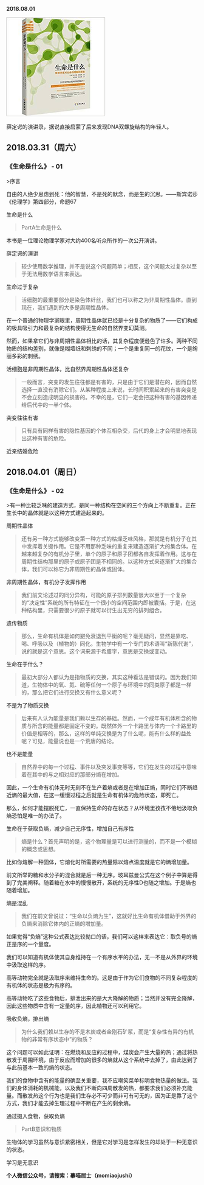 
          
            
**2018.08.01**



![](img/51001-d192b4d960276b32.jpeg)




薛定谔的演讲录，据说直接启蒙了后来发现DNA双螺旋结构的年轻人。
<h2>2018.03.31（周六）</h2>
<h3>《生命是什么》 - 01</h3>
>序言

自由的人绝少思虑到死：他的智慧，不是死的默念，而是生的沉思。——斯宾诺莎《伦理学》第四部分，命题67



生命是什么
>PartA生命是什么

本书是一位理论物理学家对大约400名听众所作的一次公开演讲。



薛定谔的演讲
>较少使用数学推理，并不是说这个问题简单；相反，这个问题太过复杂以至于无法用数学语言来表达。



生命过于复杂
>活细胞的最重要部分是染色体纤丝，我们也可以称之为非周期性晶体。直到现在，我们遇到的大多是周期性晶体。

在一个普通的物理学家眼里，周期性晶体就已经是十分复杂的物质了——它们构成的极具吸引力和最复杂的结构使得无生命的自然界变幻莫测。

然而，如果拿它们与非周期性晶体相比的话，其复杂程度便逊色了许多。两种不同物质的结构差别，就像是糊墙纸和刺绣的不同；一个是重复同一的花纹，一个是绚丽多彩的刺绣。



活细胞是非周期性晶体，比自然界周期性晶体还复杂
>一般而言，突变的发生往往都是有害的，只是由于它们是潜在的，因而自然选择一直没有消除它们。从某种程度上来说，长时间积累起来的有害突变是不会立刻造成明显的损害的。不幸的是，它们一定会把这种有害的基因传递给后代中的一半个体。



突变往往有害
>只有具有同样有害的隐性基因的个体互相杂交，后代的身上才会明显地表现出这种有害的危险。



近亲结婚危险
<h2>2018.04.01（周日）</h2>
<h3>《生命是什么》 - 02</h3>
>有一种比较乏味的建造方式，是同一种结构在空间的三个方向上不断重复。正在生长中的晶体就是以这种方式建造起来的。



周期性晶体
>还有另一种方式能够改变第一种方式的枯燥乏味风格，那就是有机分子在其中发挥着关键作用。它是不用那种乏味的重复来建造逐渐扩大的集合体。在越来越复杂的有机分子里，单个的原子和原子团都各自发挥着作用。这与在周期性结构那里的原子或原子团是不相同的。以这种方式来逐渐扩大的集合体，我们可以称它为非周期性的晶体或固体。



非周期性晶体，有机分子发挥作用
>我们前文论述过的同分异构，可能的原子排列数量很大以至于一个复杂的“决定性”系统的所有特征在一个很小的空间范围内即被囊括。于是，在这种结构里，只需要很少的原子就可以衍生出无穷的排列组合。



遗传物质
>那么，生命有机体是如何避免衰退到平衡的呢？毫无疑问，显然是靠吃、喝、呼吸以及（植物的）同化。生物学中有一个专门的术语叫“新陈代谢”，说的就是这个意思。这个词来源于希腊字，意思是交换或变动。



生命在于什么？
>最初大部分人都认为是指物质的交换，其实这种看法是错误的。因为我们知道，生物体中的氧、氮、硫等任何一个原子与环境中的同类原子都是一样的，那么把它们进行交换又有什么意义呢？



不是为了物质交换
>后来有人认为能量是我们赖以生存的基础。然而，一个成年有机体所含的物质与所含的能量都是固定不变的。既然体外一个卡路里与体内一个卡路里的价值是相等的，那么，这样的单纯交换是为了什么呢，能有什么样的益处呢？可见，能量说也是一个荒唐的结论。



也不是能量
>自然界中的每一个过程、事件以及突发事变等等，它们在发生的过程中意味着在其中的与之相对应的那部分熵在增加。

因此，一个生命有机体无时无刻不在生产着熵或者是在增加正熵，同时它们不断趋近熵的最大值，在这一缓慢过程之后就是生命有机体的危险状态，即死亡。

那么，如何才能摆脱死亡，一直保持生命的存在状态？从环境里孜孜不倦地汲取负熵恐怕是唯一的办法了。



生命在于获取负熵，减少自己无序性，增加自己有序性
>熵是什么？首先声明的是，这个物理量是可以进行测量的，而不是一个模糊的概念或思想。

比如你熔解一种固体，它熔化时所需要的热量除以熔点温度就是它的熵增加量。

前文所举的糖和水分子的混合就是后一种无序。玻耳兹曼公式在这个例子中算是得到了完美阐释。随着糖在水中的慢慢散开，系统的无序性D也随之增加。于是熵也随着增加。



熵是混乱
>我们在前文曾说过：“生命以负熵为生”，这就好比生命有机体借助于外界的负熵来消除它体内的正熵的增加量。

如果觉得“负熵”这种公式表达比较拗口的话，我们可以这样来表达它：取负号的熵正是序的一个量度。

我们可以知道有机体使其自身维持在一个有序水平的办法，无一不是从外界的环境中汲取这样的序。

高等动物完全就是汲取序来维持生命的。这是由于作为它们食物的不同复杂程度的有机体的状态是极为有序的。

高等动物吃了这些食物后，排泄出来的是大大降解的物质；当然并没有完全降解，因此这些物质中含有一定量的序，因此植物还可以利用它。



吸收负熵，排出熵
>为什么我们赖以生存的不是木炭或者金刚石矿浆，而是“复杂性有异的有机物的非常有序状态中”的物质？

这个问题可以如此证明：在燃烧和反应的过程中，煤炭会产生大量的热；通过将热散发于周围环境，由于反应而增加的很多的熵就从这个系统中去掉了，由此达到了与此前基本一致的熵的状态。

我们的食物中含有的能量的确至关重要，我不应嘲笑菜单标明食物热量的做法。我们的身体消耗的机械能，以及我们不断向四周散发的热，都要求我们必须补充能量。而散发热这个行为也是我们生存必不可少而非可有可无的，因为正是靠了这个方式，我们才能去掉生理过程中不断在产生的剩余熵。



通过摄入食物，获取负熵
>PartB意识和物质

生物体的学习虽然与意识紧密相关，但是它对学习是怎样发生的却处于一种无意识的状态。



学习是无意识


**个人微信公众号，请搜索：摹喵居士（momiaojushi）**

          
        
